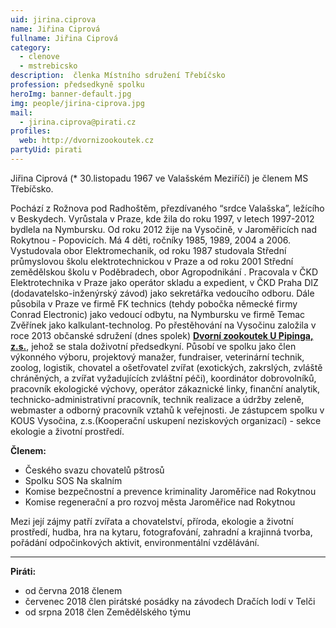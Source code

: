 ```yaml
---
uid: jirina.ciprova            
name: Jiřina Ciprová        
fullname: Jiřina Ciprová      
category:                 
  - clenove
  - mstrebicsko
description:  členka Místního sdružení Třebíčsko
profession: předsedkyně spolku
heroImg: banner-default.jpg
img: people/jirina-ciprova.jpg  
mail:
  - jirina.ciprova@pirati.cz
profiles:
  web: http://dvornizookoutek.cz
partyUid: pirati
---
```


Jiřina Ciprová (* 30.listopadu 1967 ve Valašském Meziříčí) je členem MS Třebíčsko.

Pochází z Rožnova pod Radhoštěm, přezdívaného “srdce Valašska”, ležícího v Beskydech. Vyrůstala v Praze, kde žila do roku 1997, v letech 1997-2012 bydlela na Nymbursku. Od roku 2012 žije na Vysočině, v Jaroměřicích nad Rokytnou - Popovicích. Má 4 děti, ročníky 1985, 1989, 2004 a 2006. Vystudovala obor Elektromechanik, od roku 1987 studovala Střední průmyslovou školu elektrotechnickou v Praze a od roku 2001 Střední zemědělskou školu v Poděbradech, obor Agropodnikání . Pracovala v ČKD Elektrotechnika v Praze jako operátor skladu a expedient, v ČKD Praha DIZ (dodavatelsko-inženýrský závod) jako sekretářka vedoucího odboru. Dále působila v Praze ve firmě FK technics (tehdy pobočka německé firmy Conrad Electronic) jako vedoucí odbytu, na Nymbursku ve firmě Temac Zvěřínek jako kalkulant-technolog. Po přestěhování na Vysočinu založila v roce 2013 občanské sdružení (dnes spolek) **[Dvorní zookoutek U Pipinga, z.s.](http://dvornizookoutek.cz)**, jehož se stala doživotní předsedkyní. Působí ve spolku jako člen výkonného výboru, projektový manažer, fundraiser, veterinární technik, zoolog, logistik, chovatel a ošetřovatel zvířat (exotických, zakrslých, zvláště chráněných, a zvířat vyžadujících zvláštní péči), koordinátor dobrovolníků, pracovník ekologické výchovy, operátor zákaznické linky, finanční analytik, technicko-administrativní pracovník, technik realizace a údržby zeleně, webmaster a odborný pracovník vztahů k veřejnosti. Je zástupcem spolku v KOUS Vysočina, z.s.(Kooperační uskupení neziskových organizací) - sekce ekologie a životní prostředí.

**Členem:**
* Českého svazu chovatelů pštrosů
* Spolku SOS Na skalním
* Komise bezpečnostní a prevence kriminality Jaroměřice nad Rokytnou
* Komise regenerační a pro rozvoj města Jaroměřice nad Rokytnou

Mezi její zájmy patří zvířata a chovatelství, příroda, ekologie a životní prostředí, hudba, hra na kytaru, fotografování, zahradní a krajinná tvorba, pořádání odpočinkových aktivit, environmentální vzdělávání.

---

**Piráti:**
* od června 2018 členem
* červenec 2018 člen pirátské posádky na závodech Dračích lodí v Telči
* od srpna 2018 člen Zemědělského týmu
